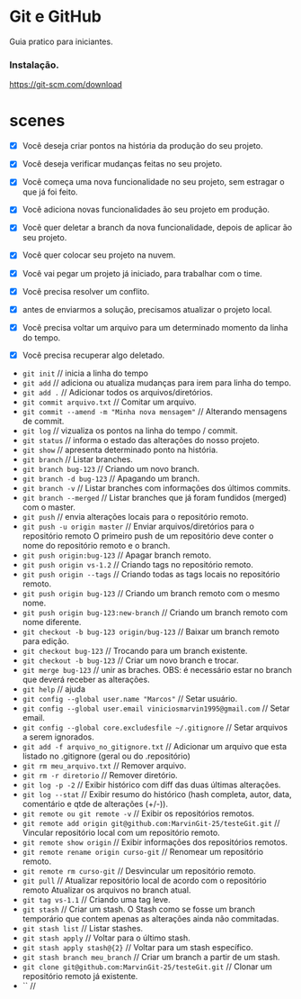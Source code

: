 # Git e GitHub

Guia pratico para iniciantes.

### Instalação.

https://git-scm.com/download

# scenes

- [x] Você deseja criar pontos na história da produção do seu projeto.
- [x] Você deseja verificar mudanças feitas no seu projeto.
- [x] Você começa uma nova funcionalidade no seu projeto, sem estragar o que já foi feito.
- [x] Você adiciona novas funcionalidades ão seu projeto em produção.
- [x] Você quer deletar a branch da nova funcionalidade, depois de aplicar ão seu projeto.

- [x] Você quer colocar seu projeto na nuvem.

- [x] Você vai pegar um projeto já iniciado, para trabalhar com o time.
- [x] Você precisa resolver um conflito.
- [x] antes de enviarmos a solução, precisamos atualizar o projeto local.

- [x] Você precisa voltar um arquivo para um determinado momento da linha do tempo.
- [x] Você precisa recuperar algo deletado.

- `git init` // inicia a linha do tempo
- `git add` // adiciona ou atualiza mudanças para irem para linha do tempo.
- `git add .` // Adicionar todos os arquivos/diretórios.
- `git commit arquivo.txt` // Comitar um arquivo.
- `git commit --amend -m "Minha nova mensagem"` // Alterando mensagens de commit.
- `git log` // vizualiza os pontos na linha do tempo / commit.
- `git status` // informa o estado das alterações do nosso projeto.
- `git show` // apresenta determinado ponto na história.
- `git branch` // Listar branches.
- `git branch bug-123` // Criando um novo branch.
- `git branch -d bug-123` // Apagando um branch.
- `git branch -v` // Listar branches com informações dos últimos commits.
- `git branch --merged` // Listar branches que já foram fundidos (merged) com o master.
- `git push` // envia alterações locais para o repositório remoto.
- `git push -u origin master` // Enviar arquivos/diretórios para o repositório remoto
  O primeiro push de um repositório deve conter o nome do repositório remoto e o branch.
- `git push origin:bug-123` // Apagar branch remoto.
- `git push origin vs-1.2` // Criando tags no repositório remoto.
- `git push origin --tags` // Criando todas as tags locais no repositório remoto.
- `git push origin bug-123` // Criando um branch remoto com o mesmo nome.
- `git push origin bug-123:new-branch` // Criando um branch remoto com nome diferente.
- `git checkout -b bug-123 origin/bug-123` // Baixar um branch remoto para edição.
- `git checkout bug-123` // Trocando para um branch existente.
- `git checkout -b bug-123` // Criar um novo branch e trocar.
- `git merge bug-123` // unir as braches. OBS: é necessário estar no branch que deverá receber as alterações.
- `git help` // ajuda
- `git config --global user.name "Marcos"` // Setar usuário.
- `git config --global user.email viniciosmarvin1995@gmail.com` // Setar email.
- `git config --global core.excludesfile ~/.gitignore` // Setar arquivos a serem ignorados.
- `git add -f arquivo_no_gitignore.txt` // Adicionar um arquivo que esta listado no .gitignore (geral ou do .repositório)
- `git rm meu_arquivo.txt` // Remover arquivo.
- `git rm -r diretorio` // Remover diretório.
- `git log -p -2` // Exibir histórico com diff das duas últimas alterações.
- `git log --stat` // Exibir resumo do histórico (hash completa, autor, data, comentário e qtde de alterações (+/-)).
- `git remote ou git remote -v` // Exibir os repositórios remotos.
- `git remote add origin git@github.com:MarvinGit-25/testeGit.git` // Vincular repositório local com um repositório remoto.
- `git remote show origin` // Exibir informações dos repositórios remotos.
- `git remote rename origin curso-git` // Renomear um repositório remoto.
- `git remote rm curso-git` // Desvincular um repositório remoto.
- `git pull` // Atualizar repositório local de acordo com o repositório remoto
  Atualizar os arquivos no branch atual.
- `git tag vs-1.1` // Criando uma tag leve.
- `git stash` // Criar um stash. O Stash como se fosse um branch temporário que contem apenas as alterações ainda não commitadas.
- `git stash list` // Listar stashes.
- `git stash apply` // Voltar para o último stash.
- `git stash apply stash@{2}` // Voltar para um stash específico.
- `git stash branch meu_branch` // Criar um branch a partir de um stash.
- `git clone git@github.com:MarvinGit-25/testeGit.git` // Clonar um repositório remoto já existente.
- `` //

